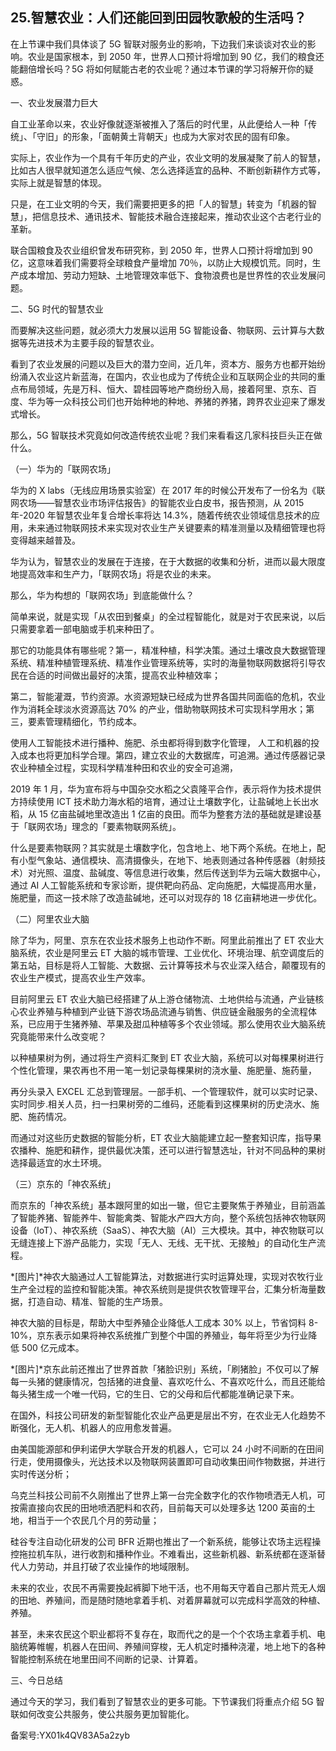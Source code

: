 ## 25.智慧农业：人们还能回到田园牧歌般的生活吗？
在上节课中我们具体谈了 5G 智联对服务业的影响，下边我们来谈谈对农业的影响。农业是国家根本，到 2050 年，世界人口预计将增加到 90 亿，我们的粮食还能翻倍增长吗？5G 将如何赋能古老的农业呢？通过本节课的学习将解开你的疑惑。


一、农业发展潜力巨大


自工业革命以来，农业好像就逐渐被推入了落后的时代里，从此便给人一种「传统」、「守旧」的形象，「面朝黄土背朝天」也成为大家对农民的固有印象。


实际上，农业作为一个具有千年历史的产业，农业文明的发展凝聚了前人的智慧，比如古人很早就知道怎么适应气候、怎么选择适宜的品种、不断创新耕作方式等，实际上就是智慧的体现。


只是，在工业文明的今天，我们需要把更多的把「人的智慧」转变为「机器的智慧」，把信息技术、通讯技术、智能技术融合连接起来，推动农业这个古老行业的革新。


联合国粮食及农业组织曾发布研究称，到 2050 年，世界人口预计将增加到 90 亿，这意味着我们需要将全球粮食产量增加 70％，以防止大规模饥荒。同时，生产成本增加、劳动力短缺、土地管理效率低下、食物浪费也是世界性的农业发展问题。


二、5G 时代的智慧农业


而要解决这些问题，就必须大力发展以运用 5G 智能设备、物联网、云计算与大数据等先进技术为主要手段的智慧农业。


看到了农业发展的问题以及巨大的潜力空间，近几年，资本方、服务方也都开始纷纷涌入农业这片新蓝海，在国内，农业也成为了传统企业和互联网企业的共同的重点布局领域，先是万科、恒大、碧桂园等地产商纷纷入局，接着阿里、京东、百度、华为等一众科技公司们也开始种地的种地、养猪的养猪，跨界农业迎来了爆发式增长。


那么，5G 智联技术究竟如何改造传统农业呢？我们来看看这几家科技巨头正在做什么。


（一）华为的「联网农场」


华为的 X labs（无线应用场景实验室）在 2017 年的时候公开发布了一份名为《联网农场——智慧农业市场评估报告》的智能农业白皮书，报告预测，从 2015 年-2020 年智慧农业年复合增长率将达 14.3%，随着传统农业领域信息技术的应用，未来通过物联网技术来实现对农业生产关键要素的精准测量以及精细管理也将变得越来越普及。


华为认为，智慧农业的发展在于连接，在于大数据的收集和分析，进而以最大限度地提高效率和生产力，「联网农场」将是农业的未来。


那么，华为构想的「联网农场」到底能做什么？


简单来说，就是实现「从农田到餐桌」的全过程智能化，就是对于农民来说，以后只需要拿着一部电脑或手机来种田了。


那它的功能具体有哪些呢？第一，精准种植，科学决策。通过土壤改良大数据管理系统、精准种植管理系统、精准作业管理系统等，实时的海量物联网数据将引导农民在合适的时间做出最好的决策，提高农业种植效率；


第二，智能灌溉，节约资源。水资源短缺已经成为世界各国共同面临的危机，农业作为消耗全球淡水资源高达 70% 的产业，借助物联网技术可实现科学用水；第三，要素管理精细化，节约成本。


使用人工智能技术进行播种、施肥、杀虫都将得到数字化管理， 人工和机器的投入成本也将更加科学合理。第四，建立农业的大数据库，可追溯。通过传感器记录农业种植全过程，实现科学精准种田和农业的安全可追溯，


2019 年 1 月，华为宣布将与中国杂交水稻之父袁隆平合作，表示将作为技术提供方持续使用 ICT 技术助力海水稻的培育，通过让土壤数字化，让盐碱地上长出水稻，从 15 亿亩盐碱地里改造出 1 亿亩的良田。而华为整套方法的基础就是建设基于「联网农场」理念的「要素物联网系统」。


什么是要素物联网？其实就是土壤数字化，包含地上、地下两个系统。在地上，配有小型气象站、通信模块、高清摄像头，在地下、地表则通过各种传感器（射频技术）对光照、温度、盐碱度、等信息进行收集，然后传送到华为云端大数据中心，通过 AI 人工智能系统和专家诊断，提供靶向药品、定向施肥，大幅提高用水量，施肥量，而这一技术除了改造盐碱地，还可以对现存的 18 亿亩耕地进一步优化。


（二）阿里农业大脑


除了华为，阿里、京东在农业技术服务上也动作不断。阿里此前推出了 ET 农业大脑系统，农业是阿里云 ET 大脑的城市管理、工业优化、环境治理、航空调度后的第五站，目标是将人工智能、大数据、云计算等技术与农业深入结合，颠覆现有的农业生产模式，提高农业生产效率。


目前阿里云 ET 农业大脑已经搭建了从上游仓储物流、土地供给与流通，产业链核心农业养殖与种植到产业链下游农场品流通与销售、供应链金融服务的全流程体系，已应用于生猪养殖、苹果及甜瓜种植等多个农业领域。那么使用农业大脑系统究竟能带来什么改变呢？


以种植果树为例，通过将生产资料汇聚到 ET 农业大脑，系统可以对每棵果树进行个性化管理，果农再也不用一笔一划记录每棵果树的浇水量、施肥量、施药量，


再分头录入 EXCEL 汇总到管理层。一部手机、一个管理软件，就可以实时记录、实时同步.相关人员，扫一扫果树旁的二维码，还能看到这棵果树的历史浇水、施肥、施药情况。


而通过对这些历史数据的智能分析，ET 农业大脑能建立起一整套知识库，指导果农播种、施肥和耕作，提供最优决策，还可以进行智慧选址，针对不同品种的果树选择最适宜的水土环境。


（三）京东的「神农系统」


而京东的「神农系统」基本跟阿里的如出一辙，但它主要聚焦于养殖业，目前涵盖了智能养猪、智能养牛、智能禽类、智能水产四大方向，整个系统包括神农物联网设备（IoT）、神农系统（SaaS）、神农大脑（AI）三大模块。其中，神农物联可以无缝连接上下游产品能力，实现「无人、无线、无干扰、无接触」的自动化生产流程。


*[图片]*神农大脑通过人工智能算法，对数据进行实时运算处理，实现对农牧行业生产全过程的监控和智能决策。神农系统则是提供农牧管理平台，汇集分析海量数据，打造自动、精准、智能的生产场景。


神农大脑的目标是，帮助大中型养殖企业降低人工成本 30% 以上，节省饲料 8-10%，京东表示如果将神农系统推广到整个中国的养殖业，每年将至少为行业降低 500 亿元成本。


*[图片]*京东此前还推出了世界首款「猪脸识别」系统，「刷猪脸」不仅可以了解每一头猪的健康情况，包括猪的进食量、喜欢吃什么、不喜欢吃什么，而且还能给每头猪生成一个唯一代码，它的生日、它的父母和后代都能准确记录下来。


在国外，科技公司研发的新型智能化农业产品更是层出不穷，在农业无人化趋势不断强化，无人机、机器人的应用愈发普遍。


由美国能源部和伊利诺伊大学联合开发的机器人，它可以 24 小时不间断的在田间行走，使用摄像头，光达技术以及物联网装置即可自动收集田间作物数据，并进行实时传送分析；


乌克兰科技公司前不久刚推出了世界上第一台完全数字化的农作物喷洒无人机，可按需直接向农民的田地喷洒肥料和农药，目前每天可以处理多达 1200 英亩的土地，相当于一个农民几个月的劳动量；


硅谷专注自动化研发的公司 BFR 近期也推出了一个新系统，能够让农场主远程操控拖拉机车队，进行收割和播种作业。不难看出，这些新机器、新系统都在逐渐替代人力劳动，并且打破了农业操作的地域限制。


未来的农业，农民不再需要挽起裤脚下地干活，也不用每天守着自己那片荒无人烟的田地、养殖间，而是随时随地拿着手机、对着屏幕就可以完成科学高效的种植、养殖。


甚至，未来农民这个职业都将不复存在，取而代之的是一个个农场主拿着手机、电脑统筹帷幄，机器人在田间、养殖间穿梭，无人机定时播种浇灌，地上地下的各种智能控制系统在地里田间不间断的记录、计算着。


三、今日总结


通过今天的学习，我们看到了智慧农业的更多可能。下节课我们将重点介绍 5G 智联如何改变公共服务，使公共服务更加智能化。


备案号:YX01k4QV83A5a2zyb

